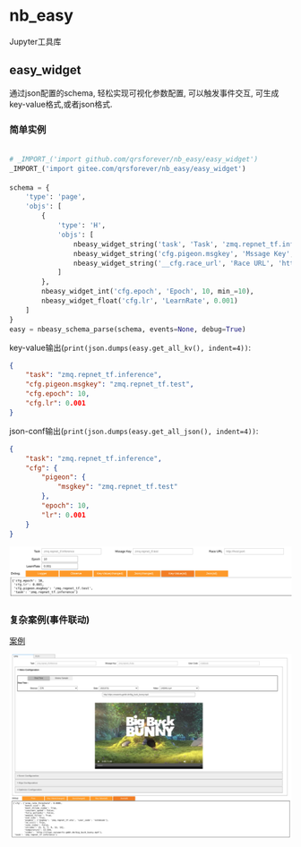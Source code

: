 # nb_easy

Jupyter工具库

## easy_widget

通过json配置的schema, 轻松实现可视化参数配置, 可以触发事件交互, 可生成key-value格式,或者json格式.

### 简单实例

```python

# _IMPORT_('import github.com/qrsforever/nb_easy/easy_widget')
_IMPORT_('import gitee.com/qrsforever/nb_easy/easy_widget')

schema = {
    'type': 'page',
    'objs': [
        {
            'type': 'H',
            'objs': [
                nbeasy_widget_string('task', 'Task', 'zmq.repnet_tf.inference', width='30%', readonly=True),
                nbeasy_widget_string('cfg.pigeon.msgkey', 'Mssage Key', 'zmq.repnet_tf.test', width='30%', readonly=True),
                nbeasy_widget_string('__cfg.race_url', 'Race URL', 'http://host:port', width='30%', readonly=True),
            ]
        },
        nbeasy_widget_int('cfg.epoch', 'Epoch', 10, min_=10),
        nbeasy_widget_float('cfg.lr', 'LearnRate', 0.001)
    ]
}
easy = nbeasy_schema_parse(schema, events=None, debug=True)
```

key-value输出(`print(json.dumps(easy.get_all_kv(), indent=4))`:

```json
{
    "task": "zmq.repnet_tf.inference",
    "cfg.pigeon.msgkey": "zmq.repnet_tf.test",
    "cfg.epoch": 10,
    "cfg.lr": 0.001
}
```

json-conf输出(`print(json.dumps(easy.get_all_json(), indent=4))`:

```json
{
    "task": "zmq.repnet_tf.inference",
    "cfg": {
        "pigeon": {
            "msgkey": "zmq.repnet_tf.test"
        },
        "epoch": 10,
        "lr": 0.001
    }
}
```


![](examples/easy_widget/simple_nb_widget_demo.png)

### 复杂案例(事件联动)

[案例](http://shiori.erlangai.cn/bookmark/1628223720/archive/)

![](examples/easy_widget/nbeasy_widget.png)
